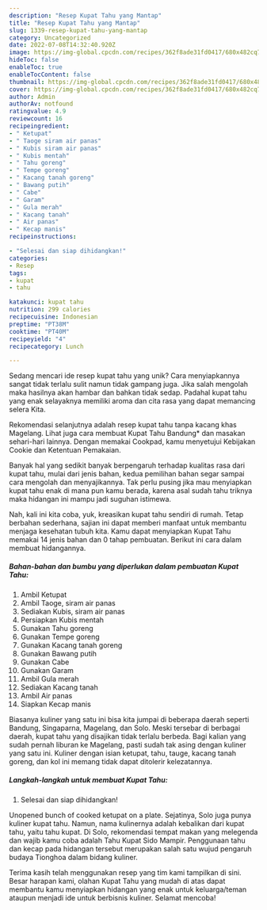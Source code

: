 ```yaml
---
description: "Resep Kupat Tahu yang Mantap"
title: "Resep Kupat Tahu yang Mantap"
slug: 1339-resep-kupat-tahu-yang-mantap
category: Uncategorized
date: 2022-07-08T14:32:40.920Z
image: https://img-global.cpcdn.com/recipes/362f8ade31fd0417/680x482cq70/kupat-tahu-foto-resep-utama.jpg
hideToc: false
enableToc: true
enableTocContent: false
thumbnail: https://img-global.cpcdn.com/recipes/362f8ade31fd0417/680x482cq70/kupat-tahu-foto-resep-utama.jpg
cover: https://img-global.cpcdn.com/recipes/362f8ade31fd0417/680x482cq70/kupat-tahu-foto-resep-utama.jpg
author: Admin
authorAv: notfound
ratingvalue: 4.9
reviewcount: 16
recipeingredient:
- " Ketupat"
- " Taoge siram air panas"
- " Kubis siram air panas"
- " Kubis mentah"
- " Tahu goreng"
- " Tempe goreng"
- " Kacang tanah goreng"
- " Bawang putih"
- " Cabe"
- " Garam"
- " Gula merah"
- " Kacang tanah"
- " Air panas"
- " Kecap manis"
recipeinstructions:

- "Selesai dan siap dihidangkan!"
categories:
- Resep
tags:
- kupat
- tahu

katakunci: kupat tahu 
nutrition: 299 calories
recipecuisine: Indonesian
preptime: "PT38M"
cooktime: "PT40M"
recipeyield: "4"
recipecategory: Lunch

---
```





Sedang mencari ide resep kupat tahu yang unik? Cara menyiapkannya sangat tidak terlalu sulit namun tidak gampang juga. Jika salah mengolah maka hasilnya akan hambar dan bahkan tidak sedap. Padahal kupat tahu yang enak selayaknya memiliki aroma dan cita rasa yang dapat memancing selera Kita.





Rekomendasi selanjutnya adalah resep kupat tahu tanpa kacang khas Magelang. Lihat juga cara membuat Kupat Tahu Bandung* dan masakan sehari-hari lainnya. Dengan memakai Cookpad, kamu menyetujui Kebijakan Cookie dan Ketentuan Pemakaian.

Banyak hal yang sedikit banyak berpengaruh terhadap kualitas rasa dari kupat tahu, mulai dari jenis bahan, kedua pemilihan bahan segar sampai cara mengolah dan menyajikannya. Tak perlu pusing jika mau menyiapkan kupat tahu enak di mana pun kamu berada, karena asal sudah tahu triknya maka hidangan ini mampu jadi suguhan istimewa.






Nah, kali ini kita coba, yuk, kreasikan kupat tahu sendiri di rumah. Tetap berbahan sederhana, sajian ini dapat memberi manfaat untuk membantu menjaga kesehatan tubuh kita. Kamu dapat menyiapkan Kupat Tahu memakai 14 jenis bahan dan 0 tahap pembuatan. Berikut ini cara dalam membuat hidangannya.

<!--inarticleads1-->

##### Bahan-bahan dan bumbu yang diperlukan dalam pembuatan Kupat Tahu:

1. Ambil  Ketupat
1. Ambil  Taoge, siram air panas
1. Sediakan  Kubis, siram air panas
1. Persiapkan  Kubis mentah
1. Gunakan  Tahu goreng
1. Gunakan  Tempe goreng
1. Gunakan  Kacang tanah goreng
1. Gunakan  Bawang putih
1. Gunakan  Cabe
1. Gunakan  Garam
1. Ambil  Gula merah
1. Sediakan  Kacang tanah
1. Ambil  Air panas
1. Siapkan  Kecap manis


Biasanya kuliner yang satu ini bisa kita jumpai di beberapa daerah seperti Bandung, Singaparna, Magelang, dan Solo. Meski tersebar di berbagai daerah, kupat tahu yang disajikan tidak terlalu berbeda. Bagi kalian yang sudah pernah liburan ke Magelang, pasti sudah tak asing dengan kuliner yang satu ini. Kuliner dengan isian ketupat, tahu, tauge, kacang tanah goreng, dan kol ini memang tidak dapat ditolerir kelezatannya. 

<!--inarticleads2-->

##### Langkah-langkah untuk membuat Kupat Tahu:


1. Selesai dan siap dihidangkan!

Unopened bunch of cooked ketupat on a plate. Sejatinya, Solo juga punya kuliner kupat tahu. Namun, nama kulinernya adalah kebalikan dari kupat tahu, yaitu tahu kupat. Di Solo, rekomendasi tempat makan yang melegenda dan wajib kamu coba adalah Tahu Kupat Sido Mampir. Penggunaan tahu dan kecap pada hidangan tersebut merupakan salah satu wujud pengaruh budaya Tionghoa dalam bidang kuliner. 

Terima kasih telah menggunakan resep yang tim kami tampilkan di sini. Besar harapan kami, olahan Kupat Tahu yang mudah di atas dapat membantu kamu menyiapkan hidangan yang enak untuk keluarga/teman ataupun menjadi ide untuk berbisnis kuliner. Selamat mencoba!
